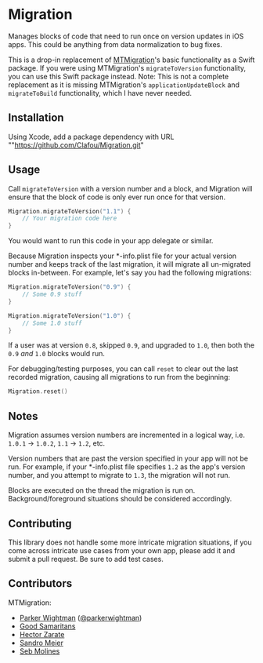 Migration
=========

Manages blocks of code that need to run once on version updates in iOS apps. This could be anything from data
normalization to bug fixes.

This is a drop-in replacement of [MTMigration](https://github.com/mysterioustrousers/MTMigration)'s basic functionality as a Swift package. If you were using MTMigration's `migrateToVersion` functionality, you can use this Swift package instead. Note: This is not a complete replacement as it is missing MTMigration's `applicationUpdateBlock` and `migrateToBuild` functionality, which I have never needed. 

## Installation

Using Xcode, add a package dependency with URL ""https://github.com/Clafou/Migration.git"

## Usage

Call `migrateToVersion` with a version number and a block, and Migration will
ensure that the block of code is only ever run once for that version.

```swift
Migration.migrateToVersion("1.1") {
    // Your migration code here
}
```

You would want to run this code in your app delegate or similar.

Because Migration inspects your *-info.plist file for your actual version number and keeps track of the last migration,
it will migrate all un-migrated blocks in-between. For example, let's say you had the following migrations:

```swift
Migration.migrateToVersion("0.9") {
    // Some 0.9 stuff
}

Migration.migrateToVersion("1.0") {
    // Some 1.0 stuff
}
```

If a user was at version `0.8`, skipped `0.9`, and upgraded to `1.0`, then both the `0.9` *and* `1.0` blocks would run.

For debugging/testing purposes, you can call `reset` to clear out the last recorded migration, causing all
migrations to run from the beginning:

```swift
Migration.reset()
```

## Notes

Migration assumes version numbers are incremented in a logical way, i.e. `1.0.1` -> `1.0.2`, `1.1` -> `1.2`, etc.

Version numbers that are past the version specified in your app will not be run. For example, if your *-info.plist file
specifies `1.2` as the app's version number, and you attempt to migrate to `1.3`, the migration will not run.

Blocks are executed on the thread the migration is run on. Background/foreground situations should be considered accordingly.

## Contributing

This library does not handle some more intricate migration situations, if you come across intricate use cases from your own
app, please add it and submit a pull request. Be sure to add test cases.

## Contributors

MTMigration:
- [Parker Wightman](https://github.com/pwightman) ([@parkerwightman](http://twitter.com/parkerwightman))
- [Good Samaritans](https://github.com/mysterioustrousers/MTMigration/contributors)
- [Hector Zarate](https://github.com/Hecktorzr)
- [Sandro Meier](https://github.com/fechu)
- [Seb Molines](https://github.com/clafou)
